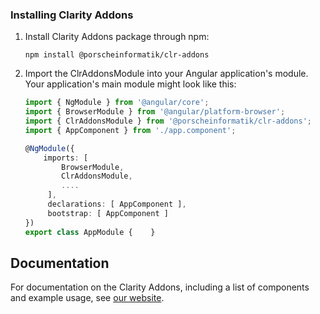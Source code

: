 ### Installing Clarity Addons

1.  Install Clarity Addons package through npm:

    ```
    npm install @porscheinformatik/clr-addons
    ```

2.  Import the ClrAddonsModule into your Angular application's module. Your application's main module might look like this:

    ```typescript
    import { NgModule } from '@angular/core';
    import { BrowserModule } from '@angular/platform-browser';
    import { ClrAddonsModule } from '@porscheinformatik/clr-addons';
    import { AppComponent } from './app.component';

    @NgModule({
        imports: [
            BrowserModule,
            ClrAddonsModule,
            ....
         ],
         declarations: [ AppComponent ],
         bootstrap: [ AppComponent ]
    })
    export class AppModule {    }
    ```

## Documentation

For documentation on the Clarity Addons, including a list of components and example usage, see [our website](https://porscheinformatik.github.io/clarity-addons/).
